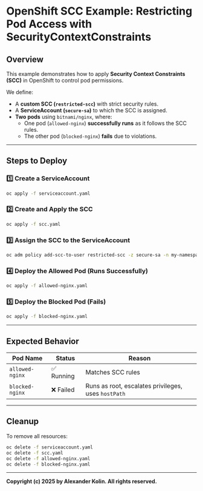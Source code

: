 # OpenShift SCC Example: Restricting Pod Access with SecurityContextConstraints

## Overview
This example demonstrates how to apply **Security Context Constraints (SCC)** in OpenShift to control pod permissions. 

We define:
- A **custom SCC (`restricted-scc`)** with strict security rules.
- A **ServiceAccount (`secure-sa`)** to which the SCC is assigned.
- **Two pods** using `bitnami/nginx`, where:
  - One pod (`allowed-nginx`) **successfully runs** as it follows the SCC rules.
  - The other pod (`blocked-nginx`) **fails** due to violations.

---

## Steps to Deploy

### 1️⃣ **Create a ServiceAccount**
```sh
oc apply -f serviceaccount.yaml
```

### 2️⃣ **Create and Apply the SCC**
```sh
oc apply -f scc.yaml
```

### 3️⃣ **Assign the SCC to the ServiceAccount**
```sh
oc adm policy add-scc-to-user restricted-scc -z secure-sa -n my-namespace
```

### 4️⃣ **Deploy the Allowed Pod (Runs Successfully)**
```sh
oc apply -f allowed-nginx.yaml
```

### 5️⃣ **Deploy the Blocked Pod (Fails)**
```sh
oc apply -f blocked-nginx.yaml
```

---

## Expected Behavior
| Pod Name         | Status  | Reason |
|-----------------|---------|--------------------------------------------|
| `allowed-nginx` | ✅ Running | Matches SCC rules |
| `blocked-nginx` | ❌ Failed | Runs as root, escalates privileges, uses `hostPath` |

---

## Cleanup
To remove all resources:
```sh
oc delete -f serviceaccount.yaml
oc delete -f scc.yaml
oc delete -f allowed-nginx.yaml
oc delete -f blocked-nginx.yaml
```

---
**Copyright (c) 2025 by Alexander Kolin. All rights reserved.**